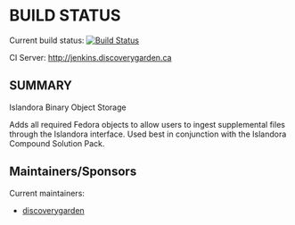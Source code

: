 # BUILD STATUS
Current build status:
[![Build Status](https://travis-ci.org/discoverygarden/islandora_binary_storage.png?branch=7.x)](https://travis-ci.org/discoverygarden/islandora_binary_storage)

CI Server:
http://jenkins.discoverygarden.ca

## SUMMARY

Islandora Binary Object Storage

Adds all required Fedora objects to allow users to ingest supplemental
files through the Islandora interface. Used best in conjunction with the
Islandora Compound Solution Pack.

## Maintainers/Sponsors

Current maintainers:

* [discoverygarden](https://github.com/discoverygarden)

